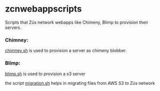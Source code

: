 # zcnwebappscripts

Scripts that Züs network webapps like Chimeny, Blimp to provision their servers. 


### Chimney:

[chimney.sh](https://github.com/0chain/zcnwebappscripts/blob/main/chimney.sh) is used to provision a server as chimeny blobber. 


### Blimp: 
[blimp.sh](https://github.com/0chain/zcnwebappscripts/blob/main/blimp.sh) is used to provision a s3 server 

the script [migration.sh](https://github.com/0chain/zcnwebappscripts/blob/main/migration.sh) helps in migrating files from AWS S3 to Züs network


